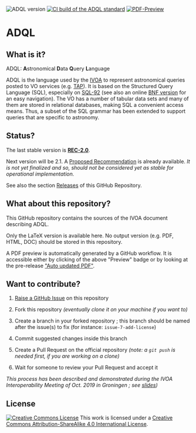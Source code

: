 ![ADQL version](https://img.shields.io/badge/ADQL-PR--2.1-yellow.svg)
[![CI build of the ADQL standard](../../workflows/CI%20build%20of%20the%20ADQL%20standard/badge.svg)](../../actions)
[![PDF-Preview](https://img.shields.io/badge/Preview-PDF-blue)](../../releases/download/auto-pdf-preview/ADQL-draft.pdf)

# ADQL

## What is it?

ADQL: **A**stronomical **D**ata **Q**uery **L**anguage

ADQL is the language used by the [IVOA](http://www.ivoa.net/) to represent
astronomical queries posted to VO services (e.g.
[TAP](http://www.ivoa.net/documents/TAP/)). It is based on the Structured Query
Language (SQL), especially on [SQL-92](https://en.wikipedia.org/wiki/SQL-92)
(see also an online
[BNF version](https://ronsavage.github.io/SQL/sql-92.bnf.html) for an easy
navigation). The VO has a number of tabular data sets and many of them are
stored in relational databases, making SQL a convenient access means. Thus, a
subset of the SQL grammar has been extended to support queries that are
specific to astronomy.

## Status?

The last stable version is
**[REC-2.0](http://www.ivoa.net/documents/latest/ADQL.html)**.

Next version will be 2.1. A
[Proposed Recommendation](https://www.ivoa.net/documents/ADQL/20210528/) is
already available. _It is not yet finalized and so, should not be considered
yet as stable for operational implementation._

See also the section
[Releases](https://github.com/ivoa-std/ADQL/releases) of this GitHub Repository.

## What about this repository?

This GitHub repository contains the sources of the IVOA document describing
ADQL.

Only the LaTeX version is available here. No output version (e.g. PDF, HTML,
DOC) should be stored in this repository.

A PDF preview is automatically generated by a GitHub workflow. It is accessible
either by clicking of the above "Preview" badge or by looking at the
pre-release
["Auto updated PDF"](../../releases/tag/auto-pdf-preview).

## Want to contribute?

1. [Raise a GitHub Issue](https://github.com/ivoa-std/ADQL/issues/new) on this
   repository

2. Fork this repository _(eventually clone it on your machine if you want to)_

3. Create a branch in your forked repository ; this branch should be named after the issue(s) to fix (for instance: `issue-7-add-license`)

4. Commit suggested changes inside this branch

5. Create a Pull Request on the official repository _(note: a `git push` is needed first, if you are working on a clone)_

6. Wait for someone to review your Pull Request and accept it

_This process has been described and demonstrated during the IVOA Interoperability Meeting of Oct. 2019 in Groningen ; see [slides](https://wiki.ivoa.net/internal/IVOA/InterOpOct2019GitHub/IVOA_Github.pdf))_

## License

[![Creative Commons License](https://i.creativecommons.org/l/by-sa/4.0/88x31.png)](http://creativecommons.org/licenses/by-sa/4.0/)
This work is licensed under a
[Creative Commons Attribution-ShareAlike 4.0 International License](http://creativecommons.org/licenses/by-sa/4.0/).

